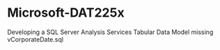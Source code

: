 # Microsoft-DAT225x
Developing a SQL Server Analysis Services Tabular Data Model missing vCorporateDate.sql
